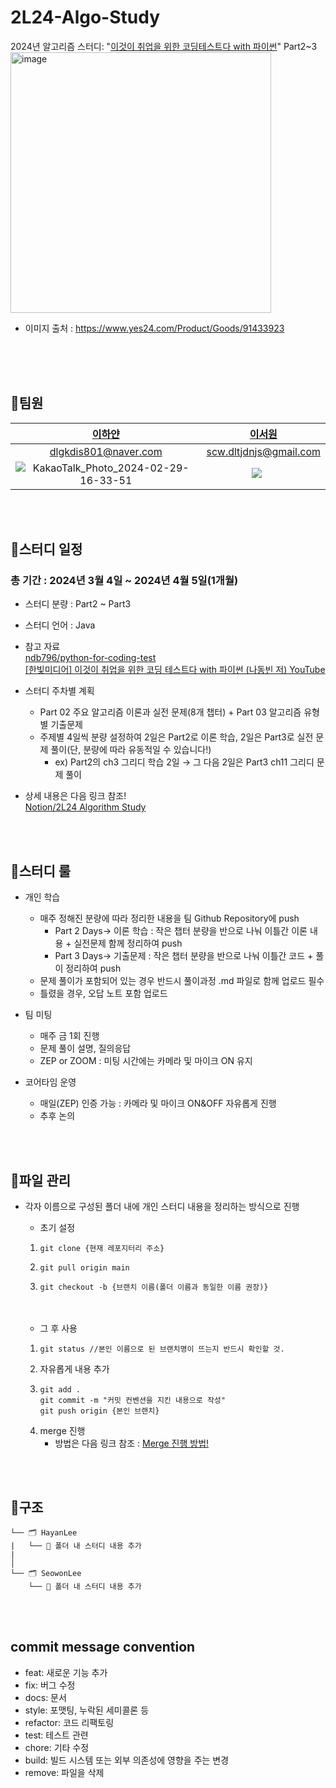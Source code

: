 # 2L24-Algo-Study
2024년 알고리즘 스터디: "[이것이 취업을 위한 코딩테스트다 with 파이썬](https://m.yes24.com/Goods/Detail/91433923)" Part2~3
<br>
<img width="417" alt="image" src="https://github.com/hayannn/CodingTest_Java/assets/102213509/5936d2f2-fbc9-47af-bd5c-ee4cab4199b5">
- 이미지 출처 : https://www.yes24.com/Product/Goods/91433923

<br>
<br>
<br>

## 📍팀원
| [이하얀](https://github.com/hayannn) | [이서원](https://github.com/SeoWonLeee) |
|:------------------------------------------------------:|:------------------------------------------------------:|
| dlgkdis801@naver.com | scw.dltjdnjs@gmail.com |
|![KakaoTalk_Photo_2024-02-29-16-33-51](https://github.com/hayannn/2L24-Algo-Study/assets/102213509/945783c7-6e0f-4e2a-81eb-d9737a6db6a7)  | <div>&nbsp;&nbsp;&nbsp;&nbsp;&nbsp;&nbsp;&nbsp;&nbsp;&nbsp;&nbsp;&nbsp;&nbsp;&nbsp;&nbsp;&nbsp;<img src="https://github.com/SeoWonLeee/2L24-Algo-Study/assets/148112372/7a9e011a-b489-4500-beea-d299f5ad2af7"/>&nbsp;&nbsp;&nbsp;&nbsp;&nbsp;&nbsp;&nbsp;&nbsp;&nbsp;&nbsp;&nbsp;&nbsp;&nbsp;&nbsp;&nbsp;&nbsp;&nbsp;&nbsp;&nbsp;&nbsp;</div>|

<br>
<br>


## 📍스터디 일정
### 총 기간 : 2024년 3월 4일 ~ 2024년 4월 5일(1개월)

- 스터디 분량 : Part2 ~ Part3  
- 스터디 언어 : Java
- 참고 자료 <br>
  [ndb796/python-for-coding-test](https://github.com/ndb796/python-for-coding-test)
  <br>
  [[한빛미디어] 이것이 취업을 위한 코딩 테스트다 with 파이썬 (나동빈 저) YouTube](https://www.youtube.com/watch?v=m-9pAwq1o3w&list=PLRx0vPvlEmdAghTr5mXQxGpHjWqSz0dgC)

- 스터디 주차별 계획
  - Part 02 주요 알고리즘 이론과 실전 문제(8개 챕터) + Part 03 알고리즘 유형별 기출문제
  - 주제별 4일씩 분량 설정하여 2일은 Part2로 이론 학습, 2일은 Part3로 실전 문제 풀이(단, 분량에 따라 유동적일 수 있습니다!)
      - ex) Part2의 ch3 그리디 학습 2일 → 그 다음 2일은 Part3 ch11 그리디 문제 풀이

- 상세 내용은 다음 링크 참조!<br>
[Notion/2L24 Algorithm Study](https://2l24algochallenge.notion.site/2L24-Algorithm-Study-77e4b708c7134fd9af9f9bda1d35ad5b?pvs=4)

<br>
<br>

## 📍스터디 룰
- 개인 학습
    - 매주 정해진 분량에 따라 정리한 내용을 팀 Github Repository에 push
        - Part 2 Days→ 이론 학습 : 작은 챕터 분량을 반으로 나눠 이틀간 이론 내용 + 실전문제 함께 정리하여 push
        - Part 3 Days→ 기출문제 : 작은 챕터 분량을 반으로 나눠 이틀간 코드 + 풀이 정리하여 push
    - 문제 풀이가 포함되어 있는 경우 반드시 풀이과정 .md 파일로 함께 업로드 필수
    - 틀렸을 경우, 오답 노트 포함 업로드
         
- 팀 미팅
    - 매주 금 1회 진행
    - 문제 풀이 설명, 질의응답
    - ZEP or ZOOM : 미팅 시간에는 카메라 및 마이크 ON 유지

- 코어타임 운영
    - 매일(ZEP) 인증 가능 : 카메라 및 마이크 ON&OFF 자유롭게 진행
    - 추후 논의

<br>
<br>

## 📍파일 관리
- 각자 이름으로 구성된 폴더 내에 개인 스터디 내용을 정리하는 방식으로 진행 <br>
  - 초기 설정
  1. ```
     git clone {현재 레포지터리 주소}
     ```
  2. ```
     git pull origin main
     ```
  3. ```
     git checkout -b {브랜치 이름(폴더 이름과 동일한 이름 권장)}
     ```
     <br>
     <br>

  - 그 후 사용
  1. ```
     git status //본인 이름으로 된 브랜치명이 뜨는지 반드시 확인할 것.
     ```
  2. 자유롭게 내용 추가
  3. ```
     git add .
     git commit -m "커밋 컨벤션을 지킨 내용으로 작성"
     git push origin {본인 브랜치}
     ```
  4. merge 진행<br>
     - 방법은 다음 링크 참조 : [Merge 진행 방법!](https://2l24algochallenge.notion.site/Merge-4f0f27f65df34f898e40a10a89041f14?pvs=4)
      

<br>
<br>

## 📍구조

```
└── 🗂 HayanLee
|   └── 📑 폴더 내 스터디 내용 추가
|
│
└── 🗂 SeowonLee
    └── 📑 폴더 내 스터디 내용 추가      
```

<br>
<br>

## commit message convention
- feat: 새로운 기능 추가
- fix: 버그 수정
- docs: 문서
- style: 포맷팅, 누락된 세미콜론 등
- refactor: 코드 리팩토링
- test: 테스트 관련
- chore: 기타 수정
- build: 빌드 시스템 또는 외부 의존성에 영향을 주는 변경
- remove: 파일을 삭제

